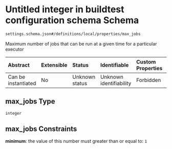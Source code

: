 # Untitled integer in buildtest configuration schema Schema

```txt
settings.schema.json#/definitions/local/properties/max_jobs
```

Maximum number of jobs that can be run at a given time for a particular executor

| Abstract            | Extensible | Status         | Identifiable            | Custom Properties | Additional Properties | Access Restrictions | Defined In                                                                   |
| :------------------ | :--------- | :------------- | :---------------------- | :---------------- | :-------------------- | :------------------ | :--------------------------------------------------------------------------- |
| Can be instantiated | No         | Unknown status | Unknown identifiability | Forbidden         | Allowed               | none                | [settings.schema.json\*](../out/settings.schema.json "open original schema") |

## max\_jobs Type

`integer`

## max\_jobs Constraints

**minimum**: the value of this number must greater than or equal to: `1`
